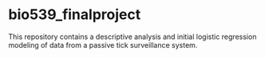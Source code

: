 # bio539_finalproject
This repository contains a descriptive analysis and initial logistic regression modeling of data from a passive tick surveillance system.
